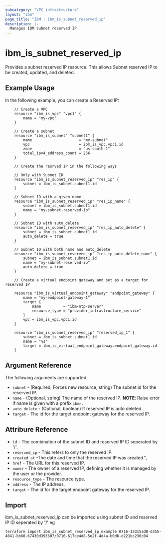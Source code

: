 ```yaml
---
subcategory: "VPC infrastructure"
layout: "ibm"
page_title: "IBM : ibm_is_subnet_reserved_ip"
description: |-
  Manages IBM Subnet reserved IP
---
```


# ibm_is_subnet_reserved_ip

Provides a subnet reserved IP resource. This allows Subnet reserved IP to be created, updated, and deleted.

## Example Usage

In the following example, you can create a Reserved IP:

```hcl
    // Create a VPC
    resource "ibm_is_vpc" "vpc1" {
        name = "my-vpc"
    }

    // Create a subnet
    resource "ibm_is_subnet" "subnet1" {
        name                     = "my-subnet"
        vpc                      = ibm_is_vpc.vpc1.id
        zone                     = "us-south-1"
        total_ipv4_address_count = 256
    }

    // Create the resrved IP in the following ways

    // Only with Subnet ID
    resource "ibm_is_subnet_reserved_ip" "res_ip" {
        subnet = ibm_is_subnet.subnet1.id
    }

    // Subnet ID with a given name
    resource "ibm_is_subnet_reserved_ip" "res_ip_name" {
        subnet = ibm_is_subnet.subnet1.id
        name = "my-subnet-reserved-ip"
    }

    // Subnet ID with auto_delete
    resource "ibm_is_subnet_reserved_ip" "res_ip_auto_delete" {
        subnet = ibm_is_subnet.subnet1.id
        auto_delete = true
    }

    // Subnet ID with both name and auto_delete
    resource "ibm_is_subnet_reserved_ip" "res_ip_auto_delete_name" {
        subnet = ibm_is_subnet.subnet1.id
        name = "my-subnet-reserved-ip"
        auto_delete = true
    }

    // Create a virtual endpoint gateway and set as a target for reserved IP

    resource "ibm_is_virtual_endpoint_gateway" "endpoint_gateway" {
        name = "my-endpoint-gateway-1"
        target {
            name          = "ibm-ntp-server"
            resource_type = "provider_infrastructure_service"
        }
        vpc = ibm_is_vpc.vpc1.id
    }

    resource "ibm_is_subnet_reserved_ip" "reserved_ip_1" {
        subnet = ibm_is_subnet.subnet1.id
        name = "%s"
        target = ibm_is_virtual_endpoint_gateway.endpoint_gateway.id
    }

```

## Argument Reference

The following arguments are supported:

* `subnet` - (Required, Forces new resource, string) The subnet id for the reserved IP.
* `name` - (Optional, string) The name of the reserved IP.
    **NOTE**: Raise error if name is given with a prefix `ibm-`.
* `auto_delete` - (Optional, boolean) If reserved IP is auto deleted.
* `target` - The id for the target endpoint gateway for the reserved IP.



## Attribure Reference

* `id` - The combination of the subnet ID and reserved IP ID seperated by '/'.
* `reserved_ip` - This refers to only the reserved IP.
* `created_at` -The date and time that the reserved IP was created.",
* `href` - The URL for this reserved IP.
* `owner` - The owner of a reserved IP, defining whether it is managed by the user or the provider.
* `resource_type` - The resource type.
* `address` - The IP address.
* `target` - The id for the target endpoint gateway for the reserved IP.

## Import

ibm_is_subnet_reserved_ip can be imported using subnet ID and reserved IP ID seperated by '/' eg

```hcl
terraform import ibm_is_subnet_reserved_ip.example 0716-13315ad8-d355-4041-bb60-67430d393607/0716-617de4d8-5e2f-4d4a-b0d6-d221bc230c04
```